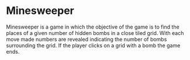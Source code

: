 # Minesweeper
Minesweeper is a game in which the objective of the game is to find the places of a given number of hidden bombs in a close tiled grid. With each move made numbers are revealed indicating the number of bombs surrounding the grid. If the player clicks on a grid with a bomb the game ends.
